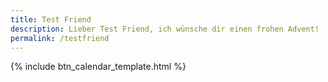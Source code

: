 ```yaml
---
title: Test Friend
description: Lieber Test Friend, ich wünsche dir einen frohen Advent!
permalink: /testfriend
---
```


<!-- {% include calendar_template.html %} -->
{% include btn_calendar_template.html %}